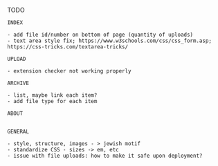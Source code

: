 TODO

    INDEX
    
	- add file id/number on bottom of page (quantity of uploads)
	- text area style fix; https://www.w3schools.com/css/css_form.asp; https://css-tricks.com/textarea-tricks/
    
    UPLOAD
    
    - extension checker not working properly
    
    ARCHIVE
    
    - list, maybe link each item?
	- add file type for each item
    
    ABOUT
    
  
	GENERAL
	
	- style, structure, images - > jewish motif
	- standardize CSS - sizes -> em, etc
	- issue with file uploads: how to make it safe upon deployment?

